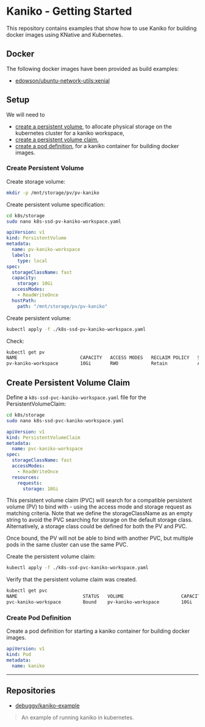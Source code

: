 # Kaniko - Getting Started

This repository contains examples that show how to use Kaniko for building docker images using KNative and Kubernetes.

## Docker

The following docker images have been provided as build examples:
- [edowson/ubuntu-network-utils:xenial](./docker/ubuntu/xenial/network-utils)

## Setup

We will need to
- [create a persistent volume](#create-persistent-volume), to allocate physical storage on the kubernetes cluster for a kaniko workspace,
- [create a persistent volume claim](#create-persistent-volume-claim),
- [create a pod definition](#create-pod-definition), for a kaniko container for building docker images.

### Create Persistent Volume


Create storage volume:
```bash
mkdir -p /mnt/storage/pv/pv-kaniko
```

Create persistent volume specification:
```bash
cd k8s/storage
sudo nano k8s-ssd-pv-kaniko-workspace.yaml
```
```yaml
apiVersion: v1
kind: PersistentVolume
metadata:
  name: pv-kaniko-workspace
  labels:
    type: local
spec:
  storageClassName: fast
  capacity:
    storage: 10Gi
  accessModes:
    - ReadWriteOnce
  hostPath:
    path: "/mnt/storage/pv/pv-kaniko"
```


Create persistent volume:
```bash
kubectl apply -f ./k8s-ssd-pv-kaniko-workspace.yaml
```

Check:
```bash
kubectl get pv
NAME                       CAPACITY   ACCESS MODES   RECLAIM POLICY   STATUS      CLAIM    STORAGECLASS   REASON   AGE
pv-kaniko-workspace        10Gi       RWO            Retain           Available            fast                    3s

```

## Create Persistent Volume Claim

Define a `k8s-ssd-pvc-kaniko-workspace.yaml` file for the PersistentVolumeClaim:

```bash
cd k8s/storage
sudo nano k8s-ssd-pvc-kaniko-workspace.yaml
```

```yaml
apiVersion: v1
kind: PersistentVolumeClaim
metadata:
  name: pvc-kaniko-workspace
spec:
  storageClassName: fast
  accessModes:
    - ReadWriteOnce
  resources:
    requests:
      storage: 10Gi
```

This persistent volume claim (PVC) will search for a compatible persistent volume (PV) to bind with - using the access mode and storage request as matching criteria. Note that we define the storageClassName as an empty string to avoid the PVC searching for storage on the default storage class. Alternatively, a storage class could be defined for both the PV and PVC.

Once bound, the PV will not be able to bind with another PVC, but multiple pods in the same cluster can use the same PVC.


Create the persistent volume claim:
```bash
kubectl apply -f ./k8s-ssd-pvc-kaniko-workspace.yaml
```

Verify that the persistent volume claim was created.

```bash
kubectl get pvc
NAME                        STATUS   VOLUME                     CAPACITY   ACCESS MODES   STORAGECLASS   AGE
pvc-kaniko-workspace        Bound    pv-kaniko-workspace        10Gi       RWO            fast           3s
```

### Create Pod Definition

Create a pod definition for starting a kaniko container for building docker images.

```yaml
apiVersion: v1
kind: Pod
metadata:
  name: kaniko

```


---

## Repositories

- [debuggy/kaniko-example](https://github.com/debuggy/kaniko-example)
> An example of running kaniko in kubernetes.
